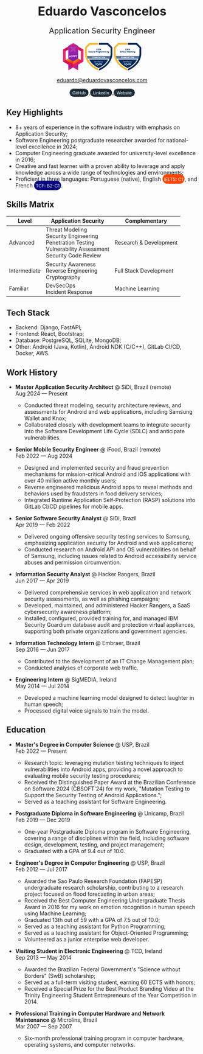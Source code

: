 <div style="text-align: center;">
    <p style="font-size: 32px; margin-bottom: 0; padding-bottom: 0;"><b>Eduardo Vasconcelos</b></p>
    <p style="font-size: 20px;">Application Security Engineer</p>
    <p float="left">
        <img src="ecppt.png" height="72">
        <img src="spf.png" height="72">
        <img src="ehf.png" height="72">
    </p>
    <p><a href="mailto:eduardo@eduardovasconcelos.com">eduardo@eduardovasconcelos.com</a></p>
    <p>
        <a href="https://github.com/vasconcedu">
            <button style="background-image: linear-gradient(rgb(18, 31, 40), rgb(36, 61, 80)); color: white; border-radius: 16px;"><small>GitHub</small></button>
        </a>
        <a href="https://www.linkedin.com/in/vasconcedu/">
            <button style="background-image: linear-gradient(rgb(18, 31, 40), rgb(36, 61, 80)); color: white; border-radius: 16px;"><small>LinkedIn</small></button>
        </a>
        <a href="https://eduardovasconcelos.com/#/">
            <button style="background-image: linear-gradient(rgb(18, 31, 40), rgb(36, 61, 80)); color: white; border-radius: 16px;"><small>Website</small></button>
        </a>
    </p>
</div>

## Key Highlights

- 8+ years of experience in the software industry with emphasis on Application Security;
- Software Engineering postgraduate researcher awarded for national-level excellence in 2024;
- Computer Engineering graduate awarded for university-level excellence in 2016;
- Creative and fast learner with a proven ability to leverage and apply knowledge across a wide range of technologies and environments;
- Proficient in three languages: Portuguese (native), English <span style="background-color: orangered; color: white; border-radius: 16px; padding: 4px;"><small>IELTS: C1</small></span>, and French <span style="background-color: navy; color: white; border-radius: 16px; padding: 4px;"><small>TCF: B2-C1</small></span>.

## Skills Matrix 

| Level        | Application Security | Complementary |
|--------------|----------------------|---------------|
| Advanced     | <ul style="list-style-type: none; padding: 0; margin: 0;"><li>Threat Modeling</li><li>Security Engineering</li><li>Penetration Testing</li><li>Vulnerability Assessment</li><li>Security Code Review</li></ul> |<ul style="list-style-type: none; padding: 0; margin: 0;"><li>Research & Development</li></ul> |
| Intermediate | <ul style="list-style-type: none; padding: 0; margin: 0;"><li>Security Awareness</li><li>Reverse Engineering</li><li>Cryptography</li></ul> | <ul style="list-style-type: none; padding: 0; margin: 0;"><li>Full Stack Development</li></ul> |
| Familiar     | <ul style="list-style-type: none; padding: 0; margin: 0;"><li>DevSecOps</li><li>Incident Response</li></ul> | <ul style="list-style-type: none; padding: 0; margin: 0;"><li>Machine Learning</li></ul> |

## Tech Stack

- Backend: Django, FastAPI;
- Frontend: React, Bootstrap;
- Database: PostgreSQL, SQLite, MongoDB;
- Other: Android (Java, Kotlin), Android NDK (C/C++), GitLab CI/CD, Docker, AWS.

## Work History

- **Master Application Security Architect** @ SiDi, Brazil (remote)<br>
    Aug 2024 &mdash; Present

    - Conducted threat modeling, security architecture reviews, and assessments for Android and web applications, including Samsung Wallet and Knox;
    - Collaborated closely with development teams to integrate security into the Software Development Life Cycle (SDLC) and anticipate vulnerabilities.

- **Senior Mobile Security Engineer** @ iFood, Brazil (remote)<br>
    Feb 2022 &mdash; Aug 2024 

    - Designed and implemented security and fraud prevention mechanisms for mission-critical Android and iOS applications with over 40 million active monthly users;
    - Reverse engineered malicious Android apps to reveal methods and behaviors used by fraudsters in food delivery services;
    - Integrated Runtime Application Self-Protection (RASP) solutions into GitLab CI/CD pipelines for mobile apps.

- **Senior Software Security Analyst** @ SiDi, Brazil<br>
    Apr 2019 &mdash; Feb 2022 

    - Delivered ongoing offensive security testing services to Samsung, emphasizing application security for Android and web applications;
    - Conducted research on Android API and OS vulnerabilities on behalf of Samsung, including issues related to Android accessibility service abuses and permission circumvention.

- **Information Security Analyst** @ Hacker Rangers, Brazil<br>
    Jun 2017 &mdash; Apr 2019 

    - Delivered comprehensive services in web application and network security assessments, as well as phishing campaigns;
    - Developed, maintained, and administered Hacker Rangers, a SaaS cybersecurity awareness platform;
    - Installed, configured, provided training for, and managed IBM Security Guardium database audit and protection virtual appliances, supporting both private organizations and government agencies.

- **Information Technology Intern** @ Embraer, Brazil<br>
    Sep 2016 &mdash; Jun 2017 

    - Contributed to the development of an IT Change Management plan;
    - Conducted analyses of corporate web traffic.

- **Engineering Intern** @ SigMEDIA, Ireland<br>
    May 2014 &mdash; Jul 2014 

    - Developed a machine learning model designed to detect laughter in human speech;
    - Processed digital voice signals to train the model.

## Education 


- **Master's Degree in Computer Science** @ USP, Brazil<br>
    Feb 2022 &mdash; Present

    - Research topic: leveraging mutation testing techniques to inject vulnerabilities into Android apps, providing a novel approach to evaluating mobile security testing procedures;
    - Received the Distinguished Paper Award at the Brazilian Conference on Software 2024 (CBSOFT'24) for my work, "Mutation Testing to Support the Security Testing of Android Applications.";
    - Served as a teaching assistant for Software Engineering.

- **Postgraduate Diploma in Software Engineering** @ Unicamp, Brazil<br>
    Feb 2019 &mdash; Dec 2019

    - One-year Postgraduate Diploma program in Software Engineering, covering a range of disciplines within the field, including software design, development, testing, and project management;
    - Graduated with a GPA of 9.4 out of 10.0.

- **Engineer's Degree in Computer Engineering** @ USP, Brazil<br>
    Feb 2012 &mdash; Jul 2017

    - Awarded the Sao Paulo Research Foundation (FAPESP) undergraduate research scholarship, contributing to a research project focused on flood forecasting in urban areas;
    - Received the Best Computer Engineering Undergraduate Thesis Award in 2016 for my work on emotion recognition in human speech using Machine Learning;
    - Graduated 13th out of 59 with a GPA of 7.5 out of 10.0;
    - Served as a teaching assistant for Python Programming;
    - Served as a teaching assistant for Object-Oriented Programming;
    - Volunteered as a junior enterprise web developer.

- **Visiting Student in Electronic Engineering** @ TCD, Ireland<br>
    Sep 2013 &mdash; May 2014
    
    - Awarded the Brazilian Federal Government's "Science without Borders" (SwB) scholarship;
    - Served as a full-term visiting student, earning 60 ECTS with honors;
    - Received a Special Prize for the Best Product Branding Video at the Trinity Engineering Student Entrepreneurs of the Year Competition in 2014.

- **Professional Training in Computer Hardware and Network Maintenance** @ Microlins, Brazil<br>
    Mar 2007 &mdash; Sep 2007 

    - Six-month professional training program in computer hardware, operating systems, and computer networks.